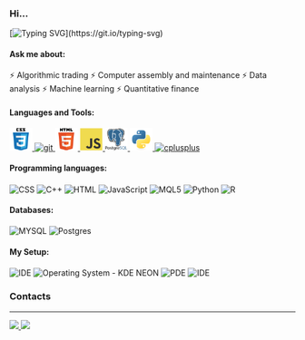 ### Hi...
[![Typing SVG](https://readme-typing-svg.herokuapp.com?font=Source+Code+Pro&weight=600&size=24&duration=4000&pause=1000&color=AEAEAE&vCenter=true&width=500&lines=I'm+Tim+Majani.;Financial+Data+Analyst.;)](https://git.io/typing-svg)

<h4 align="left">Ask me about:</h4>
⚡ Algorithmic trading
⚡ Computer assembly and maintenance
⚡ Data analysis
⚡ Machine learning
⚡ Quantitative finance


<h4 align="left">Languages and Tools:</h4>
<p align="left"> <a href="https://www.w3schools.com/css/" target="_blank"> <img src="https://raw.githubusercontent.com/devicons/devicon/master/icons/css3/css3-original-wordmark.svg" alt="css3" width="40" height="40"/> </a> <a href="https://git-scm.com/" target="_blank"> <img src="https://www.vectorlogo.zone/logos/git-scm/git-scm-icon.svg" alt="git" width="40" height="40"/> </a> <a href="https://www.w3.org/html/" target="_blank"> <img src="https://raw.githubusercontent.com/devicons/devicon/master/icons/html5/html5-original-wordmark.svg" alt="html5" width="40" height="40"/> </a> <a href="https://developer.mozilla.org/en-US/docs/Web/JavaScript" target="_blank"> <img src="https://raw.githubusercontent.com/devicons/devicon/master/icons/javascript/javascript-original.svg" alt="javascript" width="40" height="40"/> </a> <a href="https://www.postgresql.org" target="_blank"> <img src="https://raw.githubusercontent.com/devicons/devicon/master/icons/postgresql/postgresql-original-wordmark.svg" alt="postgresql" width="40" height="40"/> </a> <a href="https://www.python.org" target="_blank"> <img src="https://raw.githubusercontent.com/devicons/devicon/master/icons/python/python-original.svg" alt="python" width="40" height="40"/> </a> <a href="https://www.w3schools.com/cpp/" target="_blank"> <img src="https://cdn.jsdelivr.net/gh/devicons/devicon/icons/cplusplus/cplusplus-original.svg" alt="cplusplus" width="40" height="40"/>  </a> </p>

<h4>Programming languages:</h4>
<div style="display: inline">
  <img align="center" title="CSS" height="30cm" src="https://img.shields.io/badge/CSS3-1572B6?style=for-the-badge&logo=css3&logoColor=white">
  <img align="center" title="C++" height="30cm" src="https://img.shields.io/badge/C++-00599C?style=for-the-badge&logo=Cplusplus&logoColor=white">
  <img align="center" title="HTML" height="30cm" src="https://img.shields.io/badge/HTML5-E34F26?style=for-the-badge&logo=html5&logoColor=white">  
  <img align="center" title="JavaScript" heigh="30cm" src="https://img.shields.io/badge/JavaScript-323330?style=for-the-badge&logo=javascript&logoColor=F7DF1E">
  <img align="center" title="MQL5" height="30cm" src="https://img.shields.io/badge/MQL5-3492cd?style=for-the-badge">
  <img align="center" title="Python" height="30cm" src="https://img.shields.io/badge/Python-3776AB?style=for-the-badge&logo=python&logoColor=white">
  <img align="center" title="R" heigh="30cm" src="https://img.shields.io/badge/R-276DC3?style=for-the-badge&logo=R&logoColor=white">
</div>

<div style="inline">
  <h4>Databases:</h4>
  <img align="center" title="MYSQL" height="30cm" src="https://img.shields.io/badge/MySQL-00000F?style=for-the-badge&logo=mysql&logoColor=white">
  <img align="center" title="Postgres" height="30cm" src="https://img.shields.io/badge/PostgreSQL-316192?style=for-the-badge&logo=postgresql&logoColor=white">
</div>
  
<div style="inline">
  <h4>My Setup:</h4>  
  <img align="center" title="IDE" height="30cm" src="https://img.shields.io/badge/Jupyter%20Lab-F37626?style=for-the-badge&logo=jupyter&logoColor=white">
  <img align="center" title="Operating System - KDE NEON" height="30cm" src="https://img.shields.io/badge/KDE%20NEON-1D99F3?style=for-the-badge&logo=KDE&logoColor=white">
  <img align="center" title="PDE" height="30cm" src="https://img.shields.io/badge/Vim-019733?style=for-the-badge&logo=Vim&logoColor=white">
  <img align="center" title="IDE" height="30cm" src="https://img.shields.io/badge/VSCodium-2F80ED?style=for-the-badge&logo=vscodium&logoColor=white">
</div>


### Contacts
------------
<div>
  <a href="mailto:tmajani@gmail.com">
    <img aling="center" height="30cm" src="https://img.shields.io/badge/Gmail-D14836?style=for-the-badge&logo=gmail&logoColor=white">
  </a>
  <a href="https://www.linkedin.com/in/tim-majani/">
    <img height="30cm" src="https://img.shields.io/badge/LinkedIn-0077B5?style=for-the-badge&logo=linkedin&logoColor=white">
  </a>
</div>
